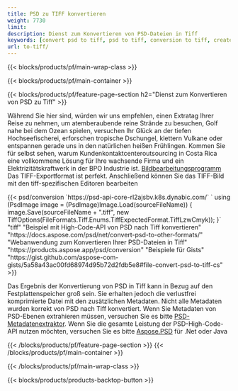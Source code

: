 ```yaml
---
title: PSD zu TIFF konvertieren
weight: 7730
limit: 
description: Dienst zum Konvertieren von PSD-Dateien in Tiff
keywords: [convert psd to tiff, psd to tiff, conversion to tiff, create tiff from psd, print psd as tiff]
url: to-tiff/
---
```


{{< blocks/products/pf/main-wrap-class >}}

{{< blocks/products/pf/main-container >}}

{{< blocks/products/pf/feature-page-section h2="Dienst zum Konvertieren von PSD zu Tiff" >}}
<p>Während Sie hier sind, würden wir uns empfehlen, einen Extratag Ihrer Reise zu nehmen, um atemberaubende reine Strände zu besuchen, Golf nahe bei dem Ozean spielen, versuchen Ihr Glück an der tiefen Hochseefischerei, erforschen tropische Dschungel, klettern Vulkane oder entspannen gerade uns in den natürlichen heißen Frühlingen. Kommen Sie für selbst sehen, warum Kundenkontaktcenteroutsourcing in Costa Rica eine vollkommene Lösung für Ihre wachsende Firma und ein Elektrizitätskraftwerk in der BPO Industrie ist. <a href="https://products.aspose.app/psd/photo-editor">Bildbearbeitungsprogramm</a> Das TIFF-Exportformat ist perfekt. Anschließend können Sie das TIFF-Bild mit den tiff-spezifischen Editoren bearbeiten</p>
{{< psd/conversion `https://psd-api-core-rl2ajsbv.k8s.dynabic.com/` 
`    using (PsdImage image = (PsdImage)Image.Load(sourceFileName))
    {
        image.Save(sourceFileName + ".tiff", new TiffOptions(FileFormats.Tiff.Enums.TiffExpectedFormat.TiffLzwCmyk));
    }` 
	"tiff" 
"Beispiel mit High-Code-API von PSD nach Tiff konvertieren"  "https://docs.aspose.com/psd/net/convert-psd-to-other-formats/" 
"Webanwendung zum Konvertieren Ihrer PSD-Dateien in Tiff" "https://products.aspose.app/psd/conversion" 
"Beispiele für Gists" "https://gist.github.com/aspose-com-gists/5a58a43ac00fd68974d95b72d2fdb5e8#file-convert-psd-to-tiff-cs" >}}
<p>Das Ergebnis der Konvertierung von PSD in Tiff kann in Bezug auf den Festplattenspeicher groß sein. Sie erhalten jedoch die verlustfrei komprimierte Datei mit den zusätzlichen Metadaten. Nicht alle Metadaten wurden korrekt von PSD nach Tiff konvertiert. Wenn Sie Metadaten von PSD-Ebenen extrahieren müssen, versuchen Sie es bitte <a href="https://products.aspose.app/psd/metadata">PSD-Metadatenextraktor</a>. Wenn Sie die gesamte Leistung der PSD-High-Code-API nutzen möchten, versuchen Sie es bitte <a href="/psd">Aspose.PSD</a> für .Net oder Java</p>
{{< /blocks/products/pf/feature-page-section >}}
{{< /blocks/products/pf/main-container >}}


{{< /blocks/products/pf/main-wrap-class >}}

{{< blocks/products/products-backtop-button >}}
